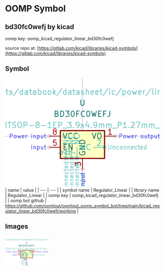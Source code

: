 # OOMP Symbol  
## bd30fc0wefj  by kicad  
  
oomp key: oomp_kicad_regulator_linear_bd30fc0wefj  
  
source repo at: [https://gitlab.com/kicad/libraries/kicad-symbols](https://gitlab.com/kicad/libraries/kicad-symbols)  
## Symbol  
  
[![working.png](working_600.png)](working.png)  
| name | value | 
| --- | --- | 
| symbol name | Regulator_Linear | 
| library name | Regulator_Linear | 
| oomp key | oomp_kicad_regulator_linear_bd30fc0wefj | 
| oomp bot github | https://github.com/oomlout/oomlout_oomp_symbol_bot/tree/main/kicad_regulator_linear_bd30fc0wefj/working | 
## Images  
  
[![working.png](working_140.png)](working.png)  
